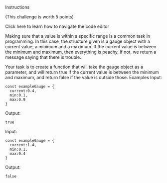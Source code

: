 
Instructions

(This challenge is worth 5 points)

Click here to learn how to navigate the code editor

Making sure that a value is within a specific range is a common task in programming. In this case, the structure given is a gauge object with a current value, a minimum and a maximum. If the current value is between the minimum and maximum, then everything is peachy, if not, we return a message saying that there is trouble.

Your task is to create a function that will take the gauge object as a parameter, and will return true if the current value is between the minimum and maximum, and return false if the value is outside those.
Examples
Input:


    const exampleGauge = {
      current:0.4,
      min:0.1,
      max:0.9
    }
    

Output:


    true
    

Input:


    const exampleGauge = {
      current:1.4,
      min:0.1,
      max:0.4
    }
    

Output:


    false
    

